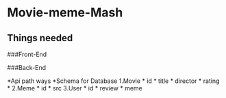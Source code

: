 # Movie-meme-Mash

## Things needed

###Front-End

###Back-End

*Api path ways
*Schema for Database
    1.Movie
        * id
        * title
        * director
        * rating
        *
    2.Meme
        * id
        * src
    3.User
        * id
        * review
        * meme